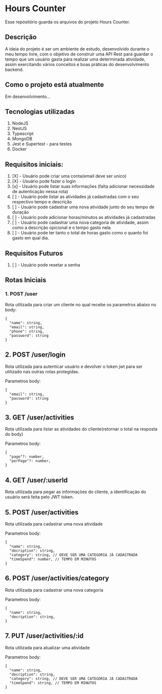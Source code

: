 # Hours Counter
Esse repositório guarda os arquivos do projeto Hours Counter.

## Descrição

A ideia do projeto é ser um ambiente de estudo, desenvolvido durante o meu tempo livre, com o objetivo de construir uma API Rest para guardar o tempo que um usuário gasta para realizar uma determinada atividade, assim exercitando vários conceitos e boas práticas do desenvolvimento backend. 

## Como o projeto está atualmente
 Em desenvolvimento...

## Tecnologias utilizadas
1. NodeJS
2. NestJS
3. Typescript
4. MongoDB
5. Jest e Supertest - para testes
6. Docker

## Requisitos iniciais:

1. [X] - Usuário pode criar uma conta(email deve ser unico)
2. [X] - Usuário pode fazer o login
3. [x] - Usuário pode listar suas informações (falta adicionar necessidade de autenticação nessa rota)
4. [ ] - Usuário pode listar as atividades já cadastradas com o seu respectivo tempo e descrição
5. [ ] - Usuário pode cadastrar uma nova atividade junto do seu tempo de duração
6. [ ] - Usuário pode adicionar horas/minutos as atividades já cadastradas
7. [ ] - Usuário pode cadastrar uma nova categoria de atividade, assim como a descrição opicional e o tempo gasto nela
8. [ ] - Usuário pode ter tanto o total de horas gasto como o quanto foi gasto em qual dia. 

## Requisitos Futuros

1. [ ] - Usuário pode resetar a senha

## Rotas Iniciais
### 1. POST /user

Rota utilizada para criar um cliente no qual recebe os parametros abaixo no body:

```tsx
{
  "name": string,
  "email": string,
  "phone": string,
  "password": string
}
```

## 2. POST /user/login

Rota utilizada para autenticar usuário e devolver o token jwt para ser utilizado nas outras rotas protegidas. 

Parametros body: 

```tsx
{
  "email": string,
  "password": string
}
```

## 3. GET /user/activities

Rota utilizada para listar as atividades do cliente(retornar o total na resposta do body)

Parametros body: 

```tsx
{
  "page"?: number,
  "perPage"?: number, 
}
```

## 4. GET /user/:userId

Rota utilizada para pegar as informações do cliente, a identificação do usuário será feita pelo JWT token. 

## 5. POST /user/activities

Rota utilizada para cadastrar uma nova atividade

Parametros body: 

```tsx
{
  "name": string,
  "decription": string,
  "category": string, // DEVE SER UMA CATEGORIA JÀ CADASTRADA
  "timeSpend": number, // TEMPO EM MINUTOS
}
```

## 6. POST /user/activities/category

Rota utilizada para cadastrar uma nova categoria

Parametros body: 

```tsx
{
  "name": string,
  "decription": string,
}
```

## 7. PUT /user/activities/:id

Rota utilizada para atualizar uma atividade 

Parametros body: 

```tsx
{
  "name": string,
  "decription": string,
  "category": string, // DEVE SER UMA CATEGORIA JÀ CADASTRADA
  "timeSpend": string, // TEMPO EM MINUTOS 
}
```